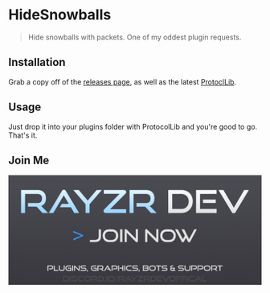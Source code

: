 # HideSnowballs
> Hide snowballs with packets. One of my oddest plugin requests.

## Installation
Grab a copy off of the [releases page](https://github.com/Rayzr522/HideSnowballs/releases), as well as the latest [ProtoclLib](https://www.spigotmc.org/resources/protocollib.1997/).

## Usage
Just drop it into your plugins folder with ProtocolLib and you're good to go. That's it.

## Join Me
[![Discord Badge](https://github.com/Rayzr522/ProjectResources/raw/master/RayzrDev/badge-small.png)](https://discord.io/rayzrdevofficial)
